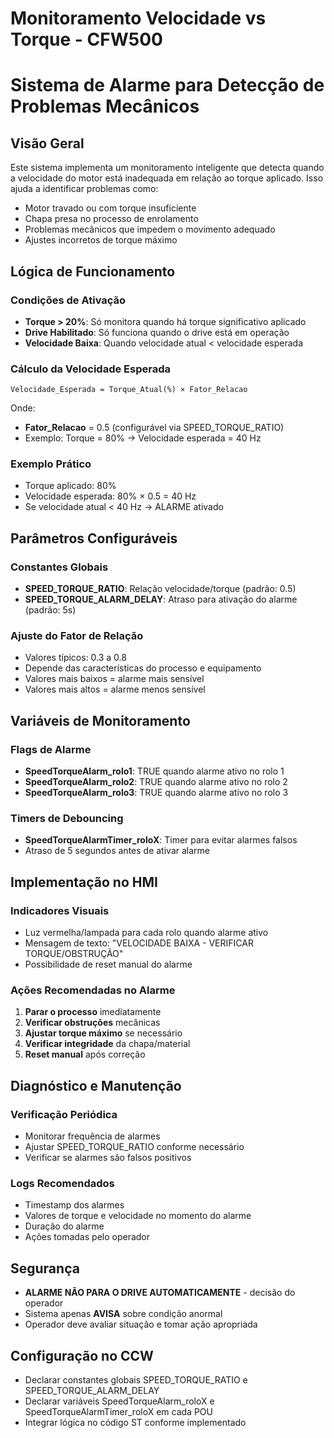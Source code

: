 # Monitoramento Velocidade vs Torque - CFW500

# Sistema de Alarme para Detecção de Problemas Mecânicos

## Visão Geral

Este sistema implementa um monitoramento inteligente que detecta quando a velocidade do motor está inadequada em relação ao torque aplicado. Isso ajuda a identificar problemas como:

- Motor travado ou com torque insuficiente
- Chapa presa no processo de enrolamento
- Problemas mecânicos que impedem o movimento adequado
- Ajustes incorretos de torque máximo

## Lógica de Funcionamento

### Condições de Ativação

- **Torque > 20%**: Só monitora quando há torque significativo aplicado
- **Drive Habilitado**: Só funciona quando o drive está em operação
- **Velocidade Baixa**: Quando velocidade atual < velocidade esperada

### Cálculo da Velocidade Esperada

```
Velocidade_Esperada = Torque_Atual(%) × Fator_Relacao
```

Onde:

- **Fator_Relacao** = 0.5 (configurável via SPEED_TORQUE_RATIO)
- Exemplo: Torque = 80% → Velocidade esperada = 40 Hz

### Exemplo Prático

- Torque aplicado: 80%
- Velocidade esperada: 80% × 0.5 = 40 Hz
- Se velocidade atual < 40 Hz → ALARME ativado

## Parâmetros Configuráveis

### Constantes Globais

- **SPEED_TORQUE_RATIO**: Relação velocidade/torque (padrão: 0.5)
- **SPEED_TORQUE_ALARM_DELAY**: Atraso para ativação do alarme (padrão: 5s)

### Ajuste do Fator de Relação

- Valores típicos: 0.3 a 0.8
- Depende das características do processo e equipamento
- Valores mais baixos = alarme mais sensível
- Valores mais altos = alarme menos sensível

## Variáveis de Monitoramento

### Flags de Alarme

- **SpeedTorqueAlarm_rolo1**: TRUE quando alarme ativo no rolo 1
- **SpeedTorqueAlarm_rolo2**: TRUE quando alarme ativo no rolo 2
- **SpeedTorqueAlarm_rolo3**: TRUE quando alarme ativo no rolo 3

### Timers de Debouncing

- **SpeedTorqueAlarmTimer_roloX**: Timer para evitar alarmes falsos
- Atraso de 5 segundos antes de ativar alarme

## Implementação no HMI

### Indicadores Visuais

- Luz vermelha/lampada para cada rolo quando alarme ativo
- Mensagem de texto: "VELOCIDADE BAIXA - VERIFICAR TORQUE/OBSTRUÇÃO"
- Possibilidade de reset manual do alarme

### Ações Recomendadas no Alarme

1. **Parar o processo** imediatamente
2. **Verificar obstruções** mecânicas
3. **Ajustar torque máximo** se necessário
4. **Verificar integridade** da chapa/material
5. **Reset manual** após correção

## Diagnóstico e Manutenção

### Verificação Periódica

- Monitorar frequência de alarmes
- Ajustar SPEED_TORQUE_RATIO conforme necessário
- Verificar se alarmes são falsos positivos

### Logs Recomendados

- Timestamp dos alarmes
- Valores de torque e velocidade no momento do alarme
- Duração do alarme
- Ações tomadas pelo operador

## Segurança

- **ALARME NÃO PARA O DRIVE AUTOMATICAMENTE** - decisão do operador
- Sistema apenas **AVISA** sobre condição anormal
- Operador deve avaliar situação e tomar ação apropriada

## Configuração no CCW

- Declarar constantes globais SPEED_TORQUE_RATIO e SPEED_TORQUE_ALARM_DELAY
- Declarar variáveis SpeedTorqueAlarm_roloX e SpeedTorqueAlarmTimer_roloX em cada POU
- Integrar lógica no código ST conforme implementado
